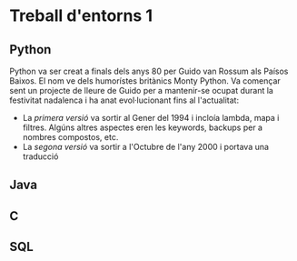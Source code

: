 # Treball d'entorns 1

## **Python** ##
Python va ser creat a finals dels anys 80 per Guido van Rossum als Paísos Baixos. El nom ve dels humorístes britànics Monty Python.
Va començar sent un projecte de lleure de Guido per a mantenir-se ocupat durant la festivitat nadalenca i ha anat evol·lucionant fins al l'actualitat:

- La *primera versió* va sortir al Gener del 1994 i incloía lambda, mapa i filtres. Algúns altres aspectes eren les keywords, backups per a nombres compostos, etc.
- La *segona versió* va sortir a l'Octubre de l'any 2000 i portava una traducció 


## **Java** ##
## **C** ##
## **SQL** ##

